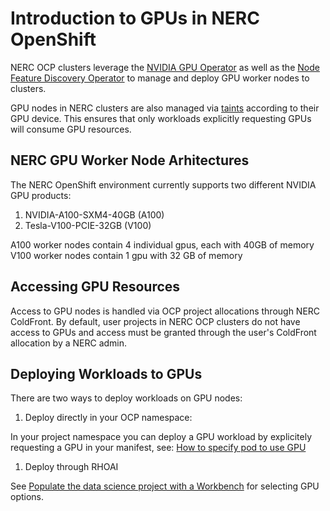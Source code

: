 # Introduction to GPUs in NERC OpenShift

NERC OCP clusters leverage the [NVIDIA GPU Operator](https://docs.nvidia.com/datacenter/cloud-native/gpu-operator/latest/index.html)
as well as the [Node Feature Discovery Operator](https://docs.openshift.com/container-platform/4.15/hardware_enablement/psap-node-feature-discovery-operator.html)
to manage and deploy GPU worker nodes to clusters.

GPU nodes in NERC clusters are also managed via
 [taints](https://kubernetes.io/docs/concepts/scheduling-eviction/taint-and-toleration/)
 according to their GPU device.
This ensures that only workloads explicitly requesting GPUs will consume GPU
resources.

## NERC GPU Worker Node Arhitectures

The NERC OpenShift environment currently supports two different NVIDIA GPU
 products:

1. NVIDIA-A100-SXM4-40GB (A100)
2. Tesla-V100-PCIE-32GB (V100)

A100 worker nodes contain 4 individual gpus, each with 40GB of memory
V100 worker nodes contain 1 gpu with 32 GB of memory

## Accessing GPU Resources

Access to GPU nodes is handled via OCP project allocations through NERC
ColdFront. By default, user projects in NERC OCP clusters do not have access to
 GPUs and access must be granted through the user's ColdFront allocation by a
 NERC admin.

## Deploying Workloads to GPUs

There are two ways to deploy workloads on GPU nodes:

1. Deploy directly in your OCP namespace:

In your project namespace you can deploy a GPU workload by explicitely
 requesting a GPU in your manifest, see: [How to specify pod to use GPU](https://nerc-project.github.io/nerc-docs/openshift/applications/scaling-and-performance-guide/#how-to-specify-pod-to-use-gpu)

1. Deploy through RHOAI

See [Populate the data science project with a Workbench](https://nerc-project.github.io/nerc-docs/openshift-ai/data-science-project/using-projects-the-rhoai/#populate-the-data-science-project-with-a-workbench)
 for selecting GPU options.
